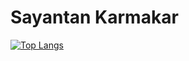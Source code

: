 # Sayantan Karmakar

[![Top Langs](https://github-readme-stats.vercel.app/api/top-langs/?username=sayantank&hide=jupyter%20notebook&layout=compact)](https://github.com/anuraghazra/github-readme-stats)
